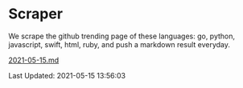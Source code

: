 # Scraper

We scrape the github trending page of these languages: go, python, javascript, swift, html, ruby, and push a markdown result everyday.

[2021-05-15.md](https://github.com/henson/Scraper/blob/master/2021-05-15.md)

Last Updated: 2021-05-15 13:56:03